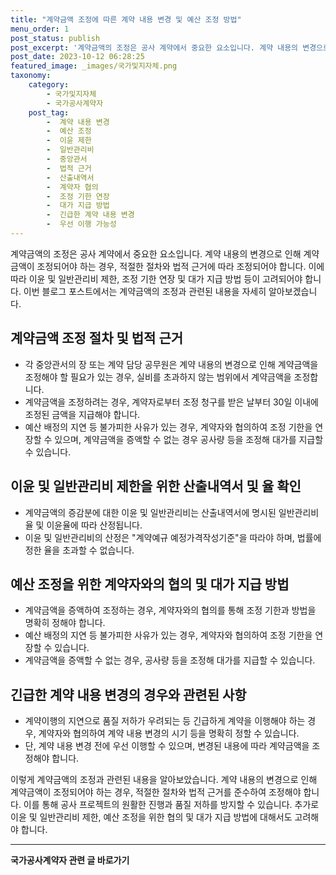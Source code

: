 ```yaml
---
title: "계약금액 조정에 따른 계약 내용 변경 및 예산 조정 방법"
menu_order: 1
post_status: publish
post_excerpt: '계약금액의 조정은 공사 계약에서 중요한 요소입니다. 계약 내용의 변경으로 인해 계약금액이 조정되어야 하는 경우, 적절한 절차와 법적 근거에 따라 조정되어야 합니다. 이에 따라 이윤 및 일반관리비 제한, 조정 기한 연장 및 대가 지급 방법 등이 고려되어야 합니다. 이번 블로그 포스트에서는 계약금액의 조정과 관련된 내용을 자세히 알아보겠습니다.'
post_date: 2023-10-12 06:28:25
featured_image: _images/국가및지자체.png
taxonomy:
    category:
        - 국가및지자체
        - 국가공사계약자
    post_tag:
        -  계약 내용 변경
        -  예산 조정
        -  이윤 제한
        -  일반관리비
        -  중앙관서
        -  법적 근거
        -  산출내역서
        -  계약자 협의
        -  조정 기한 연장
        -  대가 지급 방법
        -  긴급한 계약 내용 변경
        -  우선 이행 가능성
---
```



계약금액의 조정은 공사 계약에서 중요한 요소입니다. 계약 내용의 변경으로 인해 계약금액이 조정되어야 하는 경우, 적절한 절차와 법적 근거에 따라 조정되어야 합니다. 이에 따라 이윤 및 일반관리비 제한, 조정 기한 연장 및 대가 지급 방법 등이 고려되어야 합니다. 이번 블로그 포스트에서는 계약금액의 조정과 관련된 내용을 자세히 알아보겠습니다.

## 계약금액 조정 절차 및 법적 근거

- 각 중앙관서의 장 또는 계약 담당 공무원은 계약 내용의 변경으로 인해 계약금액을 조정해야 할 필요가 있는 경우, 실비를 초과하지 않는 범위에서 계약금액을 조정합니다.
- 계약금액을 조정하려는 경우, 계약자로부터 조정 청구를 받은 날부터 30일 이내에 조정된 금액을 지급해야 합니다.
- 예산 배정의 지연 등 불가피한 사유가 있는 경우, 계약자와 협의하여 조정 기한을 연장할 수 있으며, 계약금액을 증액할 수 없는 경우 공사량 등을 조정해 대가를 지급할 수 있습니다.

## 이윤 및 일반관리비 제한을 위한 산출내역서 및 율 확인

- 계약금액의 증감분에 대한 이윤 및 일반관리비는 산출내역서에 명시된 일반관리비율 및 이윤율에 따라 산정됩니다.
- 이윤 및 일반관리비의 산정은 "계약예규 예정가격작성기준"을 따라야 하며, 법률에 정한 율을 초과할 수 없습니다.

## 예산 조정을 위한 계약자와의 협의 및 대가 지급 방법

- 계약금액을 증액하여 조정하는 경우, 계약자와의 협의를 통해 조정 기한과 방법을 명확히 정해야 합니다.
- 예산 배정의 지연 등 불가피한 사유가 있는 경우, 계약자와 협의하여 조정 기한을 연장할 수 있습니다.
- 계약금액을 증액할 수 없는 경우, 공사량 등을 조정해 대가를 지급할 수 있습니다.

## 긴급한 계약 내용 변경의 경우와 관련된 사항

- 계약이행의 지연으로 품질 저하가 우려되는 등 긴급하게 계약을 이행해야 하는 경우, 계약자와 협의하여 계약 내용 변경의 시기 등을 명확히 정할 수 있습니다.
- 단, 계약 내용 변경 전에 우선 이행할 수 있으며, 변경된 내용에 따라 계약금액을 조정해야 합니다.

이렇게 계약금액의 조정과 관련된 내용을 알아보았습니다. 계약 내용의 변경으로 인해 계약금액이 조정되어야 하는 경우, 적절한 절차와 법적 근거를 준수하여 조정해야 합니다. 이를 통해 공사 프로젝트의 원활한 진행과 품질 저하를 방지할 수 있습니다. 추가로 이윤 및 일반관리비 제한, 예산 조정을 위한 협의 및 대가 지급 방법에 대해서도 고려해야 합니다.
<!-- wp:separator -->
<hr class="wp-block-separator has-alpha-channel-opacity"/>
<!-- /wp:separator -->

<!-- wp:group {"backgroundColor":"base","layout":{"type":"constrained"}} -->
<div class="wp-block-group has-base-background-color has-background"><!-- wp:paragraph {"align":"center","fontSize":"medium"} -->
<p class="has-text-align-center has-large-font-size"><strong>국가공사계약자 관련 글 바로가기</strong></p>
<!-- /wp:paragraph -->


<!-- wp:latest-posts
{"categories":[{"id":6878,"count":19,"description":"","link":"https://uknowlaw.com/category/%ea%b5%ad%ea%b0%80%ea%b3%b5%ec%82%ac%ea%b3%84%ec%95%bd%ec%9e%90/","name":"국가공사계약자","slug":"국가공사계약자","taxonomy":"category","parent":0,"meta":[],"_links":{"self":[{"href":"https://uknowlaw.com/wp-json/wp/v2/categories/6878"}],"collection":[{"href":"https://uknowlaw.com/wp-json/wp/v2/categories"}],"about":[{"href":"https://uknowlaw.com/wp-json/wp/v2/taxonomies/category"}],"wp:post_type":[{"href":"https://uknowlaw.com/wp-json/wp/v2/posts?categories=6878"}],"curies":[{"name":"wp","href":"https://api.w.org/{rel}","templated":true}]}}],"postsToShow":100,"excerptLength":28,"postLayout":"grid","columns":2,"featuredImageAlign":"left","featuredImageSizeSlug":"large","fontSize":"medium"} /--></div>
<!-- /wp:group -->